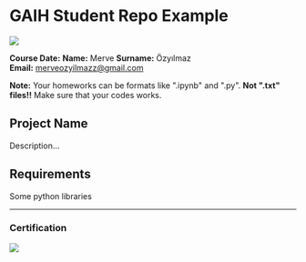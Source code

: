 # GAIH Student Repo Example
![](img/logo.png)

**Course Date:**
**Name:** Merve 
**Surname:** Özyılmaz  
**Email:** merveozyilmazz@gmail.com  

**Note:** Your homeworks can be formats like ".ipynb" and ".py". **Not ".txt" files!!** Make sure that your codes works.  

## Project Name
Description...

## Requirements
Some python libraries

---

### Certification
![](img/certificate_ex.png)

